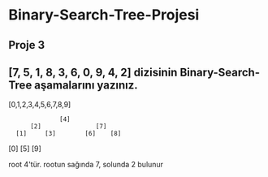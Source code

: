 # Binary-Search-Tree-Projesi

## Proje 3
## [7, 5, 1, 8, 3, 6, 0, 9, 4, 2] dizisinin Binary-Search-Tree aşamalarını yazınız.

[0,1,2,3,4,5,6,7,8,9]

                  [4]
          [2]               [7]
      [1]     [3]        [6]    [8]
   [0]               [5]            [9]


root 4'tür. rootun sağında 7, solunda 2 bulunur
